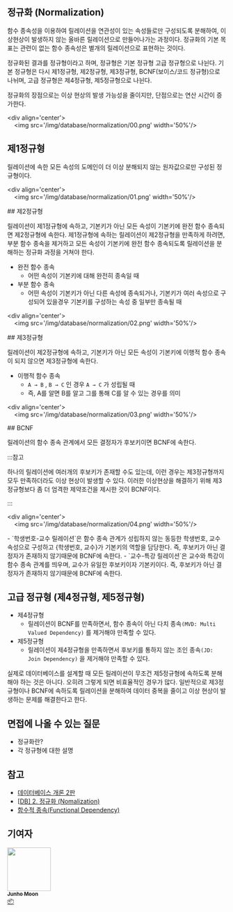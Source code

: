 ## 정규화 (Normalization)

함수 종속성을 이용하여 릴레이션을 연관성이 있는 속성들로만 구성되도록 분해하여, 이상현상이 발생하지 않는 올바른 릴레이션으로 만들어나가는 과정이다.
정규화의 기본 목표는 관련이 없는 함수 종속성은 별개의 릴레이션으로 표현하는 것이다.

정규화된 결과를 정규형이라고 하며, 정규형은 기본 정규형 고급 정규형으로 나뉜다.
기본 정규형은 다시 제1정규형, 제2정규형, 제3정규형, BCNF(보이스/코드 정규형)으로 나뉘며, 고급 정규형은
제4정규형, 제5정규형으로 나뉜다.

정규화의 장점으로는 이상 현상의 발생 가능성을 줄이지만, 단점으로는 연산 시간이 증가한다.

<div align='center'>
    <img src='/img/database/normalization/00.png' width='50%'/>
</div>

## 제1정규형

릴레이션에 속한 모든 속성의 도메인이 더 이상 분해되지 않는 원자값으로만 구성된 정규형이다.

<div align='center'>
    <img src='/img/database/normalization/01.png' width='50%'/>
</div>
## 제2정규형

릴레이션이 제1정규형에 속하고, 기본키가 아닌 모든 속성이 기본키에 완전 함수 종속되면 제2정규형에 속한다.
제1정규형에 속하는 릴레이션이 제2정규형을 만족하게 하려면, 부분 함수 종속을 제거하고 모든 속성이 기본키에 완전 함수 종속되도록 릴레이션을 분해하는 정규화 과정을 거쳐야 한다.

- 완전 함수 종속
  - 어떤 속성이 기본키에 대해 완전히 종속일 때
- 부분 함수 종속
  - 어떤 속성이 기본키가 아닌 다른 속성에 종속되거나, 기본키가 여러 속성으로 구성되어 있을경우 기본키를 구성하는 속성 중 일부만 종속될 때

<div align='center'>
    <img src='/img/database/normalization/02.png' width='50%'/>
</div>
## 제3정규형

릴레이션이 제2정규형에 속하고, 기본키가 아닌 모든 속성이 기본키에 이행적 함수 종속이 되지 않으면 제3정규형에 속한다.

- 이행적 함수 종속
  - `A → B` , `B → C` 인 경우 `A → C` 가 성립될 때
  - 즉, A를 알면 B를 알고 그를 통해 C를 알 수 있는 경우를 의미

<div align='center'>
    <img src='/img/database/normalization/03.png' width='50%'/>
</div>
## BCNF

릴레이션의 함수 종속 관계에서 모든 결정자가 후보키이면 BCNF에 속한다.

:::참고

하나의 릴레이션에 여러개의 후보키가 존재할 수도 있는데, 이런 경우는 제3정규형까지 모두 만족하더라도 이상 현상이 발생할 수 있다. 이러한 이상현상을 해결하기 위해 제3정규형보다 좀 더 엄격한 제약조건을 제시한 것이
BCNF이다.

:::

<div align='center'>
    <img src='/img/database/normalization/04.png' width='50%'/>
</div>
- `학생번호-교수 릴레이션`은 함수 종속 관계가 성립하지 않는 동등한 학생번호, 교수 속성으로 구성하고
  {학생번호, 교수}가 기본키의 역할을 담당한다. 즉, 후보키가 아닌 결정자가 존재하지 않기때문에 
  BCNF에 속한다.
- `교수-특강 릴레이션`은 교수와 특강이 함수 종속 관계를 띄우며, 교수가 유일한 후보키이자 기본키이다.
  즉, 후보키가 아닌 결정자가 존재하지 않기때문에 BCNF에 속한다.

## 고급 정규형 (제4정규형, 제5정규형)

- 제4정규형
  - 릴레이션이 BCNF를 만족하면서, 함수 종속이 아닌 다치 종속`(MVD: Multi Valued Dependency)` 를 제거해야 만족할 수 있다.
- 제5정규형
  - 릴레이션이 제4정규형을 만족하면서 후보키를 통하지 않는 조인 종속`(JD: Join Dependency)` 을 제거해야 만족할 수 있다.

실제로 데이터베이스를 설계할 때 모든 릴레이션이 무조건 제5정규형에 속하도록 분해해야 하는 것은 아니다.
오히려 그렇게 되면 비효율적인 경우가 많다.
일반적으로 제3정규형이나 BCNF에 속하도록 릴레이션을 분해하여 데이터 중복을 줄이고 이상 현상이 발생하는
문제를 해결한다고 한다.

## 면접에 나올 수 있는 질문

- 정규화란?
- 각 정규형에 대한 설명

## 참고

- [데이터베이스 개론 2판](http://www.kyobobook.co.kr/product/detailViewKor.laf?barcode=9791156644316)
- [[DB\] 2. 정규화 (Nomalization)](https://hibee.tistory.com/217)
- [함수적 종속(Functional Dependency)](https://dodo000.tistory.com/20)

## 기여자

<td align="center"><a href="https://github.com/zoolake"><img src="https://avatars.githubusercontent.com/u/57625026?v=4" width="100px;" alt=""/><br /><sub><b>Junho Moon</b></sub></a><br /><a href="#platform-zoolake" title="Packaging/porting to new platform">📦</a></td>
